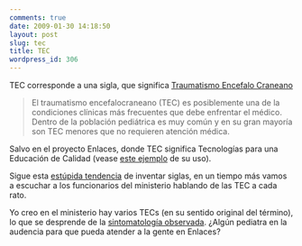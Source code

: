 ```yaml
---
comments: true
date: 2009-01-30 14:18:50
layout: post
slug: tec
title: TEC
wordpress_id: 306
---
```


TEC corresponde a una sigla, que significa [Traumatismo Encefalo Craneano](http://www.scielo.cl/scielo.php?pid=S0370-41062000000400015&script=sci_arttext)

> El traumatismo encefalocraneano (TEC) es posiblemente una de la condiciones clínicas más frecuentes que debe enfrentar el médico. Dentro de la población pediátrica es muy común y en su gran mayoría son TEC menores que no requieren atención médica.

Salvo en el proyecto Enlaces, donde TEC significa Tecnologías para una Educación de Calidad (vease [este ejemplo](http://www.enlaces.cl/index.php?t=44&i=2&cc=519.218&tm=3) de su uso).

Sigue esta [estúpida tendencia](/2009/01/esnobismo.html) de inventar siglas, en un tiempo más vamos a escuchar a los funcionarios del ministerio hablando de las TEC a cada rato.

Yo creo en el ministerio hay varios TECs (en su sentido original del término), lo que se desprende de la [sintomatología observada](http://blog.canal.cl/2009/01/ministerio-de-educacion-insiste-en.html). ¿Algún pediatra en la audencia para que pueda atender a la gente en Enlaces?



